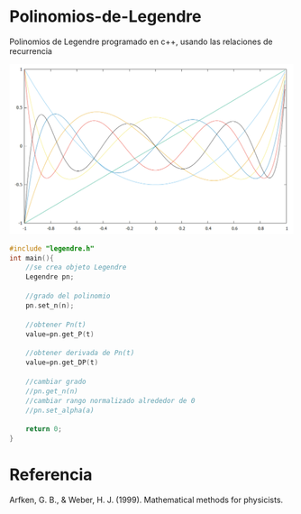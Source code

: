 # Polinomios-de-Legendre
Polinomios de Legendre programado en c++, usando las relaciones de recurrencia


![Alt text](https://raw.githubusercontent.com/RamiroBelmarM/Polinomios-de-Legendre/main/legendre.png)


```cpp
#include "legendre.h"
int main(){
    //se crea objeto Legendre
    Legendre pn;

    //grado del polinomio
    pn.set_n(n);

    //obtener Pn(t)
    value=pn.get_P(t)

    //obtener derivada de Pn(t)
    value=pn.get_DP(t)

    //cambiar grado
    //pn.get_n(n)
    //cambiar rango normalizado alrededor de 0
    //pn.set_alpha(a)

    return 0;
}
```
# Referencia 

Arfken, G. B., & Weber, H. J. (1999). Mathematical methods for physicists.